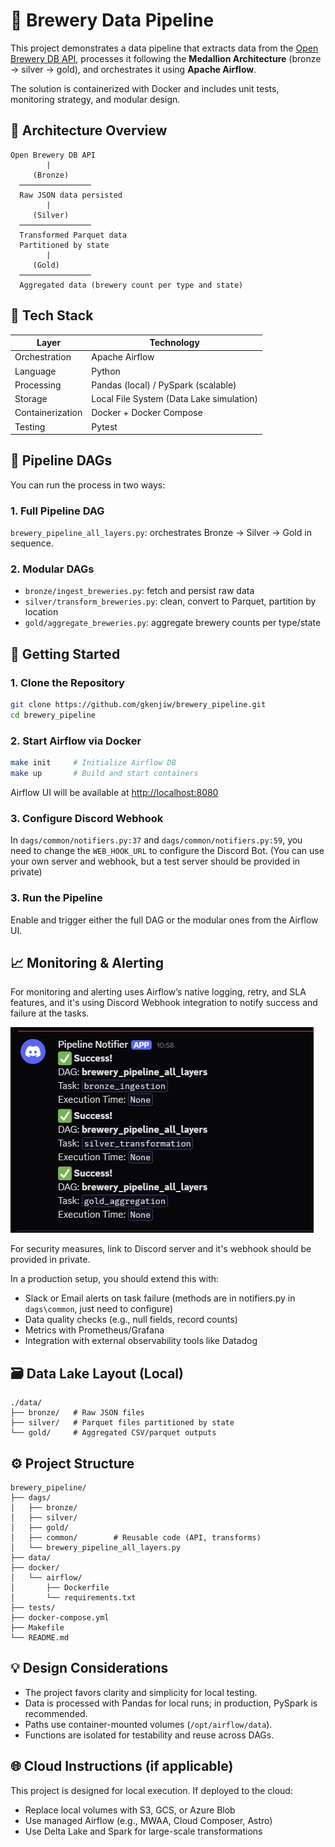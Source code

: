 
# 🍺 Brewery Data Pipeline

This project demonstrates a data pipeline that extracts data from the [Open Brewery DB API](https://www.openbrewerydb.org/), processes it following the **Medallion Architecture** (bronze → silver → gold), and orchestrates it using **Apache Airflow**.

The solution is containerized with Docker and includes unit tests, monitoring strategy, and modular design.

## 📐 Architecture Overview

```
Open Brewery DB API
        |
     (Bronze)
  ────────────────
  Raw JSON data persisted
        |
     (Silver)
  ────────────────
  Transformed Parquet data
  Partitioned by state
        |
     (Gold)
  ────────────────
  Aggregated data (brewery count per type and state)
```

## 🧰 Tech Stack

| Layer        | Technology      |
|--------------|-----------------|
| Orchestration | Apache Airflow |
| Language      | Python          |
| Processing    | Pandas (local) / PySpark (scalable) |
| Storage       | Local File System (Data Lake simulation) |
| Containerization | Docker + Docker Compose |
| Testing       | Pytest         |

## 🧪 Pipeline DAGs

You can run the process in two ways:

### 1. Full Pipeline DAG
`brewery_pipeline_all_layers.py`: orchestrates Bronze → Silver → Gold in sequence.

### 2. Modular DAGs
- `bronze/ingest_breweries.py`: fetch and persist raw data
- `silver/transform_breweries.py`: clean, convert to Parquet, partition by location
- `gold/aggregate_breweries.py`: aggregate brewery counts per type/state

## 🚀 Getting Started

### 1. Clone the Repository

```bash
git clone https://github.com/gkenjiw/brewery_pipeline.git
cd brewery_pipeline
```

### 2. Start Airflow via Docker

```bash
make init     # Initialize Airflow DB
make up       # Build and start containers
```

Airflow UI will be available at [http://localhost:8080](http://localhost:8080)

### 3. Configure Discord Webhook

In `dags/common/notifiers.py:37` and `dags/common/notifiers.py:59`, you need to change the `WEB_HOOK_URL` to configure the Discord Bot.
(You can use your own server and webhook, but a test server should be provided in private)

### 3. Run the Pipeline

Enable and trigger either the full DAG or the modular ones from the Airflow UI.

## 📈 Monitoring & Alerting

For monitoring and alerting uses Airflow’s native logging, retry, and SLA features, and it's using Discord Webhook integration to notify success and failure at the tasks.

![Discord notification demo](assets/image.png)

For security measures, link to Discord server and it's webhook should be provided in private.

In a production setup, you should extend this with:

- Slack or Email alerts on task failure (methods are in notifiers.py in `dags\common`, just need to configure)
- Data quality checks (e.g., null fields, record counts)
- Metrics with Prometheus/Grafana
- Integration with external observability tools like Datadog

## 🗃️ Data Lake Layout (Local)

```
./data/
├── bronze/   # Raw JSON files
├── silver/   # Parquet files partitioned by state
└── gold/     # Aggregated CSV/parquet outputs
```

## ⚙️ Project Structure

```
brewery_pipeline/
├── dags/
│   ├── bronze/
│   ├── silver/
│   ├── gold/
│   ├── common/        # Reusable code (API, transforms)
│   └── brewery_pipeline_all_layers.py
├── data/
├── docker/
│   └── airflow/
│       ├── Dockerfile
│       └── requirements.txt
├── tests/
├── docker-compose.yml
├── Makefile
└── README.md
```

## 💡 Design Considerations

- The project favors clarity and simplicity for local testing.
- Data is processed with Pandas for local runs; in production, PySpark is recommended.
- Paths use container-mounted volumes (`/opt/airflow/data`).
- Functions are isolated for testability and reuse across DAGs.

## 🌐 Cloud Instructions (if applicable)

This project is designed for local execution. If deployed to the cloud:

- Replace local volumes with S3, GCS, or Azure Blob
- Use managed Airflow (e.g., MWAA, Cloud Composer, Astro)
- Use Delta Lake and Spark for large-scale transformations
